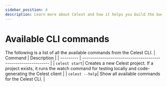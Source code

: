 ```yaml
---
sidebar_position: 4
description: Learn more about Celest and how it helps you build the backend for your Flutter app.
---
```


# Available CLI commands

The following is a list of all the available commands from the Celest CLI. 
| Command  | Description                                                   |
| --------- | ------------------------------------------------------------- |
| `celest start`| Creates a new Celest project. If a project exists, it runs the watch command for testing locally and code-generating the Celest client |
| `celest --help`| Show all available commands for the Celest CLI. |